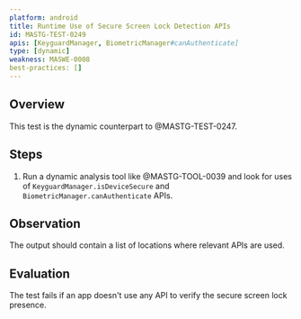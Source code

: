 ```yaml
---
platform: android
title: Runtime Use of Secure Screen Lock Detection APIs
id: MASTG-TEST-0249
apis: [KeyguardManager, BiometricManager#canAuthenticate]
type: [dynamic]
weakness: MASWE-0008
best-practices: []
---
```


## Overview

This test is the dynamic counterpart to @MASTG-TEST-0247.

## Steps

1. Run a dynamic analysis tool like @MASTG-TOOL-0039 and look for uses of `KeyguardManager.isDeviceSecure` and `BiometricManager.canAuthenticate` APIs.

## Observation

The output should contain a list of locations where relevant APIs are used.

## Evaluation

The test fails if an app doesn't use any API to verify the secure screen lock presence.
